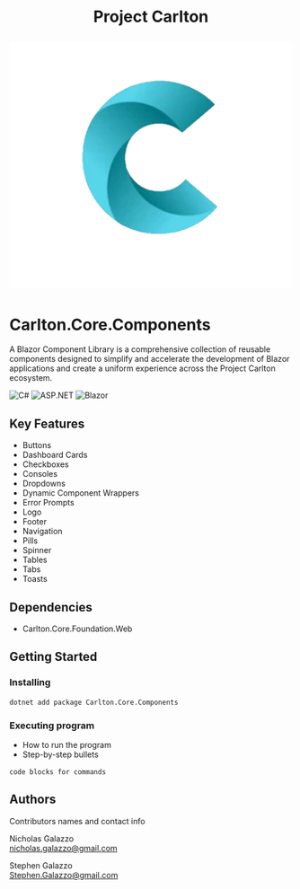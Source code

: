 ﻿<h1 align="center">
    <img src=""/wwwroot/images/CarltonLogo.png" width="200" />
</br>
    Project Carlton
</br>

![Carlton_Logo](wwwroot/images/CarltonLogo.png)

# Carlton.Core.Components 

A Blazor Component Library is a comprehensive collection of reusable components designed to simplify and accelerate the development of Blazor applications and create a uniform experience across the Project Carlton ecosystem.

![C#](https://img.shields.io/badge/language-C%23-blue)
![ASP.NET](https://img.shields.io/badge/ASP.NET-blue)
![Blazor](https://img.shields.io/badge/Blazor-blue)

## Key Features

* Buttons
* Dashboard Cards
* Checkboxes  
* Consoles
* Dropdowns
* Dynamic Component Wrappers
* Error Prompts
* Logo
* Footer
* Navigation
* Pills
* Spinner
* Tables
* Tabs
* Toasts

## Dependencies

* Carlton.Core.Foundation.Web

## Getting Started

### Installing

```bash
dotnet add package Carlton.Core.Components
```

### Executing program

* How to run the program
* Step-by-step bullets
```
code blocks for commands
```

## Authors

Contributors names and contact info

Nicholas Galazzo  
nicholas.galazzo@gmail.com

Stephen Galazzo  
Stephen.Galazzo@gmail.com

